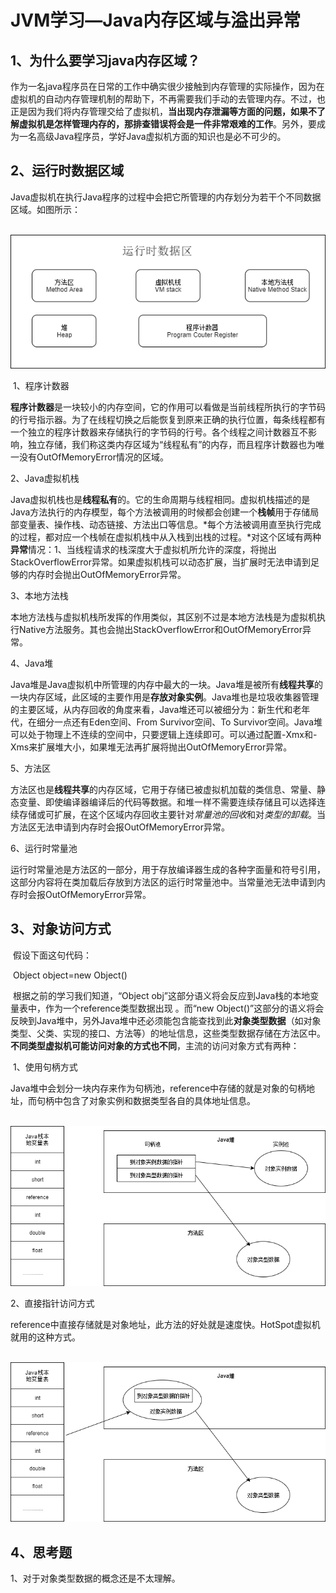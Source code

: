 # JVM学习—Java内存区域与溢出异常

## 1、为什么要学习java内存区域？

​         作为一名java程序员在日常的工作中确实很少接触到内存管理的实际操作，因为在虚拟机的自动内存管理机制的帮助下，不再需要我们手动的去管理内存。不过，也正是因为我们将内存管理交给了虚拟机，**当出现内存泄漏等方面的问题，如果不了解虚拟机是怎样管理内存的，那排查错误将会是一件非常艰难的工作**。另外，要成为一名高级Java程序员，学好Java虚拟机方面的知识也是必不可少的。

## 2、运行时数据区域

​        Java虚拟机在执行Java程序的过程中会把它所管理的内存划分为若干个不同数据区域。如图所示：

​            ![](../../img/jvm/2.1.png)


​	 1、程序计数器

​           **程序计数器**是一块较小的内存空间，它的作用可以看做是当前线程所执行的字节码的行号指示器。为了在线程切换之后能恢复到原来正确的执行位置，每条线程都有一个独立的程序计数器来存储执行的字节码的行号。各个线程之间计数器互不影响，独立存储，我们称这类内存区域为“线程私有”的内存，而且程序计数器也为唯一没有OutOfMemoryError情况的区域。

   2、Java虚拟机栈

​         Java虚拟机栈也是**线程私有**的。它的生命周期与线程相同。虚拟机栈描述的是Java方法执行的内存模型，每个方法被调用的时候都会创建一个**栈帧**用于存储局部变量表、操作栈、动态链接、方法出口等信息。*每个方法被调用直至执行完成的过程，都对应一个栈帧在虚拟机栈中从入栈到出栈的过程。*对这个区域有两种**异常**情况：1、当线程请求的栈深度大于虚拟机所允许的深度，将抛出StackOverflowError异常。如果虚拟机栈可以动态扩展，当扩展时无法申请到足够的内存时会抛出OutOfMemoryError异常。

3、本地方法栈

​      本地方法栈与虚拟机栈所发挥的作用类似，其区别不过是本地方法栈是为虚拟机执行Native方法服务。其也会抛出StackOverflowError和OutOfMemoryError异常。

4、Java堆

​     Java堆是Java虚拟机中所管理的内存中最大的一块。Java堆是被所有**线程共享**的一块内存区域，此区域的主要作用是**存放对象实例**。Java堆也是垃圾收集器管理的主要区域，从内存回收的角度来看，Java堆还可以被细分为：新生代和老年代，在细分一点还有Eden空间、From Survivor空间、To Survivor空间。Java堆可以处于物理上不连续的空间中，只要逻辑上连续即可。可以通过配置-Xmx和-Xms来扩展堆大小，如果堆无法再扩展将抛出OutOfMemoryError异常。

5、方法区

​    方法区也是**线程共享**的内存区域，它用于存储已被虚拟机加载的类信息、常量、静态变量、即使编译器编译后的代码等数据。和堆一样不需要连续存储且可以选择连续存储或可扩展，在这个区域内存回收主要针对*常量池的回收*和对*类型的卸载*。当方法区无法申请到内存时会报OutOfMemoryError异常。

6、运行时常量池

​     运行时常量池是方法区的一部分，用于存放编译器生成的各种字面量和符号引用，这部分内容将在类加载后存放到方法区的运行时常量池中。当常量池无法申请到内存时会报OutOfMemoryError异常。

## 3、对象访问方式

​     假设下面这句代码：

​                 Object object=new Object()

​        根据之前的学习我们知道，“Object obj”这部分语义将会反应到Java栈的本地变量表中，作为一个reference类型数据出现 。而“new Object()”这部分的语义将会反映到Java堆中，另外Java堆中还必须能包含能查找到此**对象类型数据**（如对象类型、父类、实现的接口、方法等）的地址信息，这些类型数据存储在方法区中。**不同类型虚拟机可能访问对象的方式也不同**，主流的访问对象方式有两种：

​     1、使用句柄方式

​                Java堆中会划分一块内存来作为句柄池，reference中存储的就是对象的句柄地址，而句柄中包含了对象实例和数据类型各自的具体地址信息。

​             ![](../../img/jvm/2.2.png)


 2、直接指针访问方式

​              reference中直接存储就是对象地址，此方法的好处就是速度快。HotSpot虚拟机就用的这种方式。

​            ![](../../img/jvm/2.3.png)


## 4、思考题

1、对于对象类型数据的概念还是不太理解。



